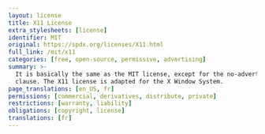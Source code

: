 ```yaml
---
layout: license
title: X11 License
extra_stylesheets: [license]
identifier: MIT
original: https://spdx.org/licenses/X11.html
full_link: /mit/x11
categories: [free, open-source, permissive, advertising]
summary: >-
  It is basically the same as the MIT license, except for the no-advertising
  clause. The X11 license is adapted for the X Window System.
page_translations: [en_US, fr]
permissions: [commercial, derivatives, distribute, private]
restrictions: [warranty, liability]
obligations: [copyright, license]
translations: [fr]
---
```

